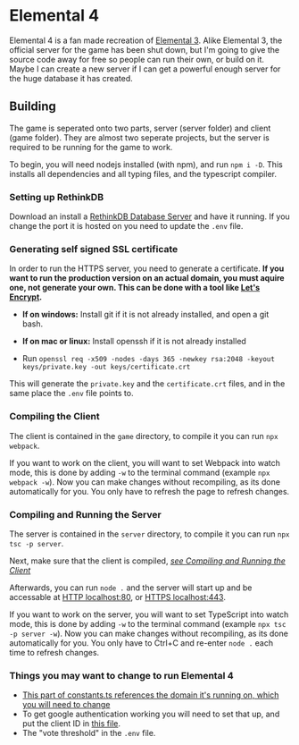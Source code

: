 # Elemental 4
Elemental 4 is a fan made recreation of [Elemental 3](http://htwins.net/elem3/). Alike Elemental 3, the official server for the game has been shut down, but I'm going to give the source code away for free so people can run their own, or build on it. Maybe I can create a new server if I can get a powerful enough server for the huge database it has created.

## Building
The game is seperated onto two parts, server (server folder) and client (game folder). They are almost two seperate
projects, but the server is required to be running for the game to work.

To begin, you will need nodejs installed (with npm), and run `npm i -D`. This installs all dependencies
and all typing files, and the typescript compiler.

### Setting up RethinkDB
Download an install a [RethinkDB Database Server](https://rethinkdb.com) and have it running. If you change
the port it is hosted on you need to update the `.env` file.

### Generating self signed SSL certificate
In order to run the HTTPS server, you need to generate a certificate. **If you want to run the production version on an actual domain, you must aquire one, not generate your own. This can be done with a tool like [Let's Encrypt](https://letsencrypt.org/).**

- **If on windows:** Install git if it is not already installed, and open a git bash.
- **If on mac or linux:** Install openssh if it is not already installed

- Run `openssl req -x509 -nodes -days 365 -newkey rsa:2048 -keyout keys/private.key -out keys/certificate.crt`

This will generate the `private.key` and the `certificate.crt` files, and in the same place the `.env` file
points to.

### Compiling the Client
The client is contained in the `game` directory, to compile it you can run `npx webpack`.

If you want to work on the client, you will want to set Webpack into watch mode, this is done by adding `-w` to
the terminal command (example `npx webpack -w`). Now you can make changes without recompiling, as its done automatically for
you. You only have to refresh the page to refresh changes.

### Compiling and Running the Server
The server is contained in the `server` directory, to compile it you can run `npx tsc -p server`.

Next, make sure that the client is compiled, *[see Compiling and Running the Client](#Compiling-and-Running-the-Client)*

Afterwards, you can run `node .` and the server will start up and be accessable at [HTTP localhost:80](http://localhost:80/), or [HTTPS localhost:443](https://localhost:443/).

If you want to work on the server, you will want to set TypeScript into watch mode, this is done by adding `-w` to
the terminal command (example `npx tsc -p server -w`). Now you can make changes without recompiling, as its done automatically for
you. You only have to Ctrl+C and re-enter `node .` each time to refresh changes.

### Things you may want to change to run Elemental 4
- [This part of constants.ts references the domain it's running on, which you will need to change](https://github.com/imdaveead/elemental4/blob/24867fff7d88a385230298e9bc7949584ee01f04/server/constants.ts#L57)
- To get google authentication working you will need to set that up, and put the client ID in [this file](https://github.com/imdaveead/elemental4/blob/ee92fa292f29d16f423cdd833ceac3893e594ced/server/googleapi.ts#L3).
- The "vote threshold" in the `.env` file.
